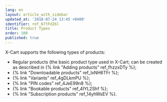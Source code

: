 ```yaml
---
lang: en
layout: article_with_sidebar
updated_at: '2018-07-24 13:45 +0400'
identifier: ref_67tFd2bl
title: Product Types
order: 100
published: true
---
```

X-Cart supports the following types of products:

*   Regular products (the basic product type used in X-Cart; can be created as described in {% link "Adding products" ref_fhzzxDTy %};
*   {% link "Downloadable products" ref_lxNH6TFr %}; 
*   {% link "Variants" ref_4gDLkmPU %};
*   {% link "PIN codes" ref_4JeE99n8 %};
*   {% link "Bookable products" ref_4IYL2Shf %};
*   {% link "Subscription products" ref_14yhWsEV %}.
